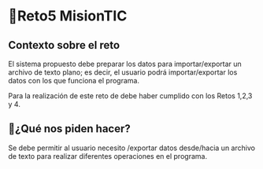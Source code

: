 # 🚀Reto5 MisionTIC
## Contexto sobre el reto
El sistema propuesto debe preparar los datos para importar/exportar un archivo de texto plano; es decir, el usuario podrá importar/exportar los datos 
con los que funciona el programa.

Para la realización de este reto de debe haber cumplido con los Retos 1,2,3 y 4.
## 🤔¿Qué nos piden hacer?
Se debe permitir al usuario necesito /exportar datos desde/hacia un archivo de texto para realizar diferentes operaciones en el programa.
